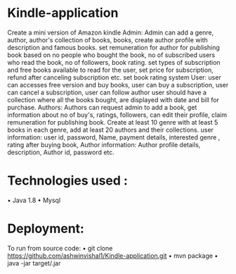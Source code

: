 # Kindle-application
Create a mini version of Amazon kindle Admin: Admin can add a genre, author, author's collection of books, books, create author profile with description and famous books. set remuneration for author for publishing book based on no people who bought the book, no of subscribed users who read the book, no of followers, book rating. set types of subscription and free books available to read for the user, set price for subscription, refund after canceling subscription etc. set book rating system User: user can accesses free version and buy books, user can buy a subscription, user can cancel a subscription, user can follow author user should have a collection where all the books bought, are displayed with date and bill for purchase. Authors: Authors can request admin to add a book, get information about no of buy's, ratings, followers, can edit their profile, claim remuneration for publishing book. Create at least 10 genre with at least 5 books in each genre, add at least 20 authors and their collections. user information: user id, password, Name, payment details, interested genre , rating after buying book, Author information: Author profile details, description, Author id, password etc.
# Technologies used :

•	Java 1.8 
•	Mysql

# Deployment:
To run from source code:
•	git clone https://github.com/ashwinvishal1/Kindle-application.git
•	mvn package
•	java -jar target/<jarfilename>.jar
